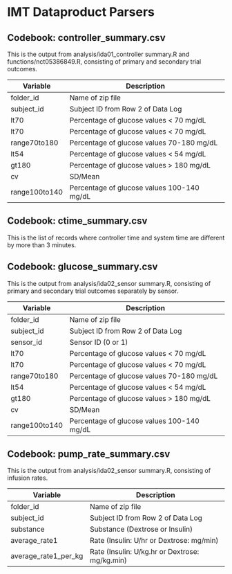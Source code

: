 # IMT Dataproduct Parsers

## Codebook: controller_summary.csv
This is the output from analysis/ida01_controller summary.R and functions/nct05386849.R, consisting of primary and secondary trial outcomes.   


| Variable      | Description |
| ----------- | ----------- |
| folder_id      | Name of zip file       |
| subject_id   | Subject ID from Row 2 of Data Log    |
|  lt70  | Percentage of glucose values < 70 mg/dL  |
|  lt70  | Percentage of glucose values < 70 mg/dL  |
|  range70to180  | Percentage of glucose values 70-180 mg/dL  |
|  lt54  | Percentage of glucose values < 54 mg/dL  |
|  gt180  | Percentage of glucose values > 180 mg/dL  |
|  cv  | SD/Mean  |
|  range100to140  | Percentage of glucose values 100-140 mg/dL  |

## Codebook: ctime_summary.csv
This is the list of records where controller time and system time are different by more than 3 minutes.   

## Codebook: glucose_summary.csv
This is the output from analysis/ida02_sensor summary.R, consisting of primary and secondary trial outcomes separately by sensor.   

| Variable      | Description |
| ----------- | ----------- |
| folder_id      | Name of zip file       |
| subject_id   | Subject ID from Row 2 of Data Log    |
| sensor_id   | Sensor ID (0 or 1)   |
|  lt70  | Percentage of glucose values < 70 mg/dL  |
|  lt70  | Percentage of glucose values < 70 mg/dL  |
|  range70to180  | Percentage of glucose values 70-180 mg/dL  |
|  lt54  | Percentage of glucose values < 54 mg/dL  |
|  gt180  | Percentage of glucose values > 180 mg/dL  |
|  cv  | SD/Mean  |
|  range100to140  | Percentage of glucose values 100-140 mg/dL  |

## Codebook: pump_rate_summary.csv
This is the output from analysis/ida02_sensor summary.R, consisting of infusion rates.      

| Variable      | Description |
| ----------- | ----------- |
| folder_id      | Name of zip file       |
| subject_id   | Subject ID from Row 2 of Data Log    |
| substance   | Substance (Dextrose or Insulin)   |
| average_rate1   | Rate (Insulin: U/hr or Dextrose: mg/min)   |
| average_rate1_per_kg   | Rate (Insulin: U/kg.hr or Dextrose: mg/kg.min)   |
